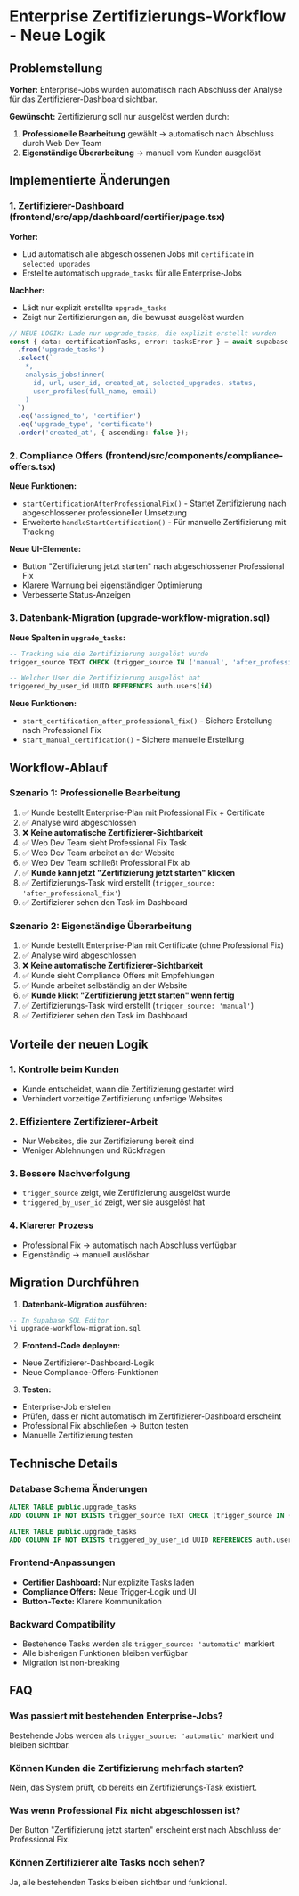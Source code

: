 # Enterprise Zertifizierungs-Workflow - Neue Logik

## Problemstellung

**Vorher:** Enterprise-Jobs wurden automatisch nach Abschluss der Analyse für das Zertifizierer-Dashboard sichtbar.

**Gewünscht:** Zertifizierung soll nur ausgelöst werden durch:
1. **Professionelle Bearbeitung** gewählt → automatisch nach Abschluss durch Web Dev Team
2. **Eigenständige Überarbeitung** → manuell vom Kunden ausgelöst

## Implementierte Änderungen

### 1. Zertifizierer-Dashboard (frontend/src/app/dashboard/certifier/page.tsx)

**Vorher:**
- Lud automatisch alle abgeschlossenen Jobs mit `certificate` in `selected_upgrades`
- Erstellte automatisch `upgrade_tasks` für alle Enterprise-Jobs

**Nachher:**
- Lädt nur explizit erstellte `upgrade_tasks` 
- Zeigt nur Zertifizierungen an, die bewusst ausgelöst wurden

```typescript
// NEUE LOGIK: Lade nur upgrade_tasks, die explizit erstellt wurden
const { data: certificationTasks, error: tasksError } = await supabase
  .from('upgrade_tasks')
  .select(`
    *,
    analysis_jobs!inner(
      id, url, user_id, created_at, selected_upgrades, status,
      user_profiles(full_name, email)
    )
  `)
  .eq('assigned_to', 'certifier')
  .eq('upgrade_type', 'certificate')
  .order('created_at', { ascending: false });
```

### 2. Compliance Offers (frontend/src/components/compliance-offers.tsx)

**Neue Funktionen:**
- `startCertificationAfterProfessionalFix()` - Startet Zertifizierung nach abgeschlossener professioneller Umsetzung
- Erweiterte `handleStartCertification()` - Für manuelle Zertifizierung mit Tracking

**Neue UI-Elemente:**
- Button "Zertifizierung jetzt starten" nach abgeschlossener Professional Fix
- Klarere Warnung bei eigenständiger Optimierung
- Verbesserte Status-Anzeigen

### 3. Datenbank-Migration (upgrade-workflow-migration.sql)

**Neue Spalten in `upgrade_tasks`:**
```sql
-- Tracking wie die Zertifizierung ausgelöst wurde
trigger_source TEXT CHECK (trigger_source IN ('manual', 'after_professional_fix', 'automatic'))

-- Welcher User die Zertifizierung ausgelöst hat  
triggered_by_user_id UUID REFERENCES auth.users(id)
```

**Neue Funktionen:**
- `start_certification_after_professional_fix()` - Sichere Erstellung nach Professional Fix
- `start_manual_certification()` - Sichere manuelle Erstellung

## Workflow-Ablauf

### Szenario 1: Professionelle Bearbeitung
1. ✅ Kunde bestellt Enterprise-Plan mit Professional Fix + Certificate
2. ✅ Analyse wird abgeschlossen
3. ❌ **Keine automatische Zertifizierer-Sichtbarkeit**
4. ✅ Web Dev Team sieht Professional Fix Task
5. ✅ Web Dev Team arbeitet an der Website
6. ✅ Web Dev Team schließt Professional Fix ab
7. ✅ **Kunde kann jetzt "Zertifizierung jetzt starten" klicken**
8. ✅ Zertifizierungs-Task wird erstellt (`trigger_source: 'after_professional_fix'`)
9. ✅ Zertifizierer sehen den Task im Dashboard

### Szenario 2: Eigenständige Überarbeitung
1. ✅ Kunde bestellt Enterprise-Plan mit Certificate (ohne Professional Fix)
2. ✅ Analyse wird abgeschlossen
3. ❌ **Keine automatische Zertifizierer-Sichtbarkeit**
4. ✅ Kunde sieht Compliance Offers mit Empfehlungen
5. ✅ Kunde arbeitet selbständig an der Website
6. ✅ **Kunde klickt "Zertifizierung jetzt starten" wenn fertig**
7. ✅ Zertifizierungs-Task wird erstellt (`trigger_source: 'manual'`)
8. ✅ Zertifizierer sehen den Task im Dashboard

## Vorteile der neuen Logik

### 1. **Kontrolle beim Kunden**
- Kunde entscheidet, wann die Zertifizierung gestartet wird
- Verhindert vorzeitige Zertifizierung unfertige Websites

### 2. **Effizientere Zertifizierer-Arbeit**
- Nur Websites, die zur Zertifizierung bereit sind
- Weniger Ablehnungen und Rückfragen

### 3. **Bessere Nachverfolgung**
- `trigger_source` zeigt, wie Zertifizierung ausgelöst wurde
- `triggered_by_user_id` zeigt, wer sie ausgelöst hat

### 4. **Klarerer Prozess**
- Professional Fix → automatisch nach Abschluss verfügbar
- Eigenständig → manuell auslösbar

## Migration Durchführen

1. **Datenbank-Migration ausführen:**
```sql
-- In Supabase SQL Editor
\i upgrade-workflow-migration.sql
```

2. **Frontend-Code deployen:**
- Neue Zertifizierer-Dashboard-Logik
- Neue Compliance-Offers-Funktionen

3. **Testen:**
- Enterprise-Job erstellen
- Prüfen, dass er nicht automatisch im Zertifizierer-Dashboard erscheint
- Professional Fix abschließen → Button testen
- Manuelle Zertifizierung testen

## Technische Details

### Database Schema Änderungen
```sql
ALTER TABLE public.upgrade_tasks 
ADD COLUMN IF NOT EXISTS trigger_source TEXT CHECK (trigger_source IN ('manual', 'after_professional_fix', 'automatic'));

ALTER TABLE public.upgrade_tasks 
ADD COLUMN IF NOT EXISTS triggered_by_user_id UUID REFERENCES auth.users(id);
```

### Frontend-Anpassungen
- **Certifier Dashboard:** Nur explizite Tasks laden
- **Compliance Offers:** Neue Trigger-Logik und UI
- **Button-Texte:** Klarere Kommunikation

### Backward Compatibility
- Bestehende Tasks werden als `trigger_source: 'automatic'` markiert
- Alle bisherigen Funktionen bleiben verfügbar
- Migration ist non-breaking

## FAQ

### Was passiert mit bestehenden Enterprise-Jobs?
Bestehende Jobs werden als `trigger_source: 'automatic'` markiert und bleiben sichtbar.

### Können Kunden die Zertifizierung mehrfach starten?
Nein, das System prüft, ob bereits ein Zertifizierungs-Task existiert.

### Was wenn Professional Fix nicht abgeschlossen ist?
Der Button "Zertifizierung jetzt starten" erscheint erst nach Abschluss der Professional Fix.

### Können Zertifizierer alte Tasks noch sehen?
Ja, alle bestehenden Tasks bleiben sichtbar und funktional. 